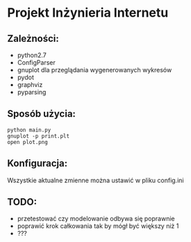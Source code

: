 Projekt Inżynieria Internetu
========

Zależności:
--------
- python2.7
- ConfigParser
- gnuplot dla przeglądania wygenerowanych wykresów
- pydot
- graphviz
- pyparsing

Sposób użycia:
-----------
    python main.py 
    gnuplot -p print.plt
    open plot.png

Konfiguracja:
----------
Wszystkie aktualne zmienne można ustawić w pliku config.ini

TODO:
--------
- przetestować czy modelowanie odbywa się poprawnie
- poprawić krok całkowania tak by mógł być większy niż 1
- ???
